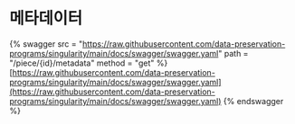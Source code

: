 # 메타데이터

{% swagger src = "https://raw.githubusercontent.com/data-preservation-programs/singularity/main/docs/swagger/swagger.yaml" path = "/piece/{id}/metadata" method = "get" %}
[https://raw.githubusercontent.com/data-preservation-programs/singularity/main/docs/swagger/swagger.yaml](https://raw.githubusercontent.com/data-preservation-programs/singularity/main/docs/swagger/swagger.yaml)
{% endswagger %}